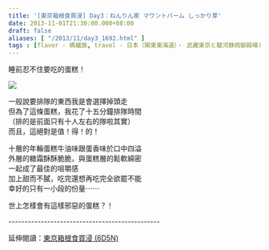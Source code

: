 ```yaml
---
title: '[東京箱根食買浸] Day3：ねんりん家 マウントバーム しっかり芽'
date: 2013-11-01T21:30:00.000+08:00
draft: false
aliases: [ "/2013/11/day3_1692.html" ]
tags : [flavor - 螞蟻族, travel - 日本（関東東海道）・ 武藏東京と駿河静岡御殿場と相模神奈川箱根]
---
```


睡前忍不住要吃的蛋糕！  

![](/images/tokyo3m.jpg)

一般說要排隊的東西我是會選擇掉頭走  
但為了這條蛋糕，我花了十五分鐘排隊時間  
（排的是前面只有十人左右的隊啦其實）  
而且，這絕對是值！得！的！  
  
十層的年輪蛋糕牛油味跟蛋香味於口中四溢  
外層的糖霜酥酥脆脆，與蛋糕層的鬆軟綿密  
一起成了最佳的咀嚼感  
加上甜而不膩，吃完還想再吃完全欲罷不能  
幸好的只有一小段的份量⋯⋯  
  
  
世上怎樣會有這樣邪惡的蛋糕？！  
  
\-----------------------------------------------  
  
延伸閱讀：[東京箱根食買浸 (6D5N)](https://hidie.net/tokyo6d5n/)
